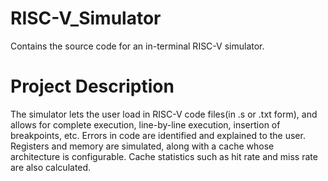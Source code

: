 # RISC-V_Simulator
Contains the source code for an in-terminal RISC-V simulator.

# Project Description
The simulator lets the user load in RISC-V code files(in .s or .txt form), and allows for complete execution, line-by-line execution, insertion of breakpoints, etc.
Errors in code are identified and explained to the user.
Registers and memory are simulated, along with a cache whose architecture is configurable.
Cache statistics such as hit rate and miss rate are also calculated.
